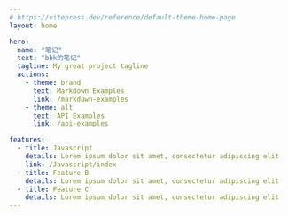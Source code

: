 ```yaml
---
# https://vitepress.dev/reference/default-theme-home-page
layout: home

hero:
  name: "笔记"
  text: "bbk的笔记"
  tagline: My great project tagline
  actions:
    - theme: brand
      text: Markdown Examples
      link: /markdown-examples
    - theme: alt
      text: API Examples
      link: /api-examples

features:
  - title: Javascript
    details: Lorem ipsum dolor sit amet, consectetur adipiscing elit
    link: /Javascript/index
  - title: Feature B
    details: Lorem ipsum dolor sit amet, consectetur adipiscing elit
  - title: Feature C
    details: Lorem ipsum dolor sit amet, consectetur adipiscing elit
---
```


